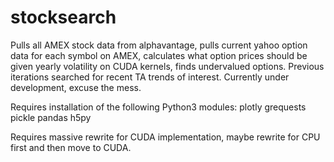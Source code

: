 # stocksearch
Pulls all AMEX stock data from alphavantage, pulls current yahoo option data for each symbol on AMEX, calculates what option prices should be given yearly volatility on CUDA kernels, finds undervalued options. Previous iterations searched for recent TA trends of interest.
Currently under development, excuse the mess.

Requires installation of the following Python3 modules:
plotly
grequests
pickle
pandas
h5py

Requires massive rewrite for CUDA implementation, maybe rewrite for CPU first and then move to CUDA.

